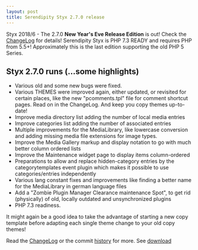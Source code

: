 ```yaml
---
layout: post
title: Serendipity Styx 2.7.0 release
---
```


Styx 2018/6 - The 2.7.0 **New Year's Eve Release Edition** is out! Check the [ChangeLog](https://github.com/ophian/styx/blob/2.7.0/docs/NEWS) for details!
Serendipity Styx is PHP 7.3 READY and requires PHP from 5.5+! Approximately this is the last edition supporting the old PHP 5 Series.

## Styx 2.7.0 runs (...some highlights)

  - Various old and some new bugs were fixed.
  - Various THEMES were improved again, either updated, or revisited for certain places, like the new "pcomments.tpl" file for comment shortcut pages. Read on in the ChangeLog. And keep you copy themes up-to-date!
  - Improve media directory list adding the number of local media entries
  - Improve categories list adding the number of associated entries
  - Multiple improvements for the MediaLibrary, like lowercase conversion and adding missing media file extensions for image types.
  - Improve the Media Gallery markup and display notation to go with much better column ordered lists
  - Improve the Maintenance widget page to display items column-ordered
  - Preparations to allow and replace hidden-category entries by the categorytemplates event plugin which makes it possible to use categories/entries independently
  - Various lang constant fixes and improvements like finding a better name for the MediaLibrary in german language files
  - Add a "Zombie Plugin Manager Clearance maintenance Spot", to get rid (physically) of old, locally outdated and unsynchronized plugins
  - PHP 7.3 readiness.

It might again be a good idea to take the advantage of starting a new copy template before adapting each single theme change to your old copy themes!

Read the [ChangeLog](https://github.com/ophian/styx/blob/2.7.0/docs/NEWS) or the commit [history](https://github.com/ophian/styx/commits/2.7.0) for more. See [download](https://github.com/ophian/styx/releases/tag/2.7.0)
